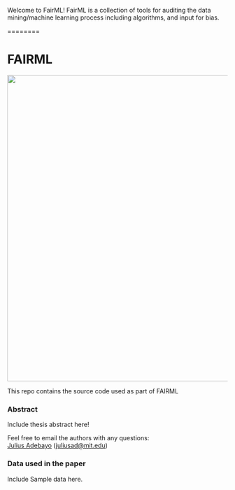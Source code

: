 Welcome to FairML! FairML is a collection of tools for auditing the data mining/machine learning process including algorithms, and input for bias. 

========

FAIRML
=====================

<img src="https://raw.githubusercontent.com/adebayoj/FairML/master/logo2.png" width="700">

This repo contains the source code used as part of FAIRML




### Abstract

Include thesis abstract here!

Feel free to email the authors with any questions:  
[Julius Adebayo](http://mlg.eng.cam.ac.uk/Lloyd/) (juliusad@mit.edu)   


### Data used in the paper

Include Sample data here. 


